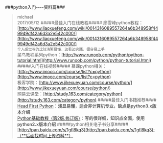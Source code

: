 ###python入门----资料篇###
>michael</br>
>2017/05/12
#####最佳入门在线教程#####
廖雪峰python教程：[http://www.liaoxuefeng.com/wiki/0014316089557264a6b348958f449949df42a6d3a2e542c000/](http://www.liaoxuefeng.com/wiki/0014316089557264a6b348958f449949df42a6d3a2e542c000/)<br/>
`个人感觉写的比较清晰易懂，边看边实践，很容易上手`</br>
菜鸟教程系列python：[http://www.runoob.com/python/python-tutorial.html](http://www.runoob.com/python/python-tutorial.html)
#####入门在线视频#####
慕课python相关：[http://www.imooc.com/course/list?c=python](http://www.imooc.com/course/list?c=python)</br>
极客学院：[http://www.jikexueyuan.com/course/python/](http://www.jikexueyuan.com/course/python/)</br>
网易云课堂：[http://study.163.com/category/python](http://study.163.com/category/python)
#####最佳入门书籍推荐####
[Head First Python](https://www.amazon.cn/%E9%87%8D%E8%A7%86%E5%A4%A7%E8%84%91%E7%9A%84%E5%AD%A6%E4%B9%A0%E6%8C%87%E5%8D%97-Head-First-Python-%E5%B7%B4%E9%87%8C/dp/B007NB2B4M/ref=sr_1_1?s=books&ie=UTF8&qid=1494576416&sr=1-1&keywords=Head+first+python)：**浅显易懂，适合非计算机专业，缺点是python3.x版本介绍**</br>
[Python基础教程（第2版.修订版）](https://www.amazon.cn/%E5%9B%BE%E4%B9%A6/dp/B00KAFX65Q/ref=sr_1_1?s=books&ie=UTF8&qid=1494576591&sr=1-1&keywords=python%E5%9F%BA%E7%A1%80%E6%95%99%E7%A8%8B+%E7%AC%AC3%E7%89%88)：**写的很详细，知识点全面，使用python2.x版本介绍**
#####python相关电子书分享#####
[http://pan.baidu.com/s/1gfl8kq3](http://pan.baidu.com/s/1gfl8kq3):（**后面找时间上传资料**）

